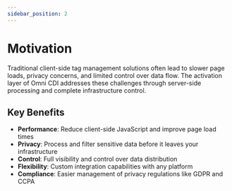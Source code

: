 ```yaml
---
sidebar_position: 2
---
```


# Motivation

Traditional client-side tag management solutions often lead to slower page loads, privacy concerns, and limited control over data flow. The activation layer of Omni CDI addresses these challenges through server-side processing and complete infrastructure control.

## Key Benefits

- **Performance**: Reduce client-side JavaScript and improve page load times
- **Privacy**: Process and filter sensitive data before it leaves your infrastructure
- **Control**: Full visibility and control over data distribution
- **Flexibility**: Custom integration capabilities with any platform
- **Compliance**: Easier management of privacy regulations like GDPR and CCPA
